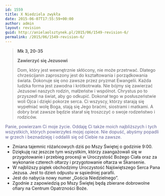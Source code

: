 ```yaml
---
id: 1559
title: X Niedziela zwykła
date: 2015-06-07T17:55:59+00:00
author: admin
layout: revision
guid: http://anielaolsztynek.pl/2015/06/1549-revision-6/
permalink: /2015/06/1549-revision-6/
---
```

> **Mk 3, 20-35**
> 
> **Zawierzyć się Jezusowi**
> 
> Dom, który jest wewnętrznie skłócony, nie może przetrwać. Dlatego chrześcijanin zaproszony jest do kształtowania i porządkowania świata. Dokonuje się ono zawsze przez pryzmat Ewangelii. Każda ludzka forma jest zawodna i krótkotrwała. Nie bójmy się zawierzać Jezusowi naszych rodzin, małżeństw i wspólnot. Chrystus po to przyszedł na świat, aby go odkupić. Dokonał tego w posłuszeństwie woli Ojca i dzięki pokorze serca. Ci wszyscy, którzy starają się wypełniać wolę Boga, stają się Jego braćmi, siostrami i matkami. A dobry brat zawsze będzie starał się troszczyć o swoje rodzeństwo i rodziców.

<span style="color: #666699;">Panie, powierzam Ci moje życie. Oddaję Ci także moich najbliższych i tych wszystkich, których powierzyłeś mojej opiece. Nie dopuść, abyśmy popadli w grzech i beznadzieję i oddalili się od Ciebie na zawsze.<span style="color: #666699;"></span></p></blockquote> 

<ul>
  <li>
    Zmiana tajemnic różańcowych dziś po Mszy Świętej o godzinie 9:00.
  </li>
  <li>
    Dziękuję raz jeszcze tym wszystkim, którzy zaangażowali się w przygotowanie i przebieg procesji w Uroczystość Bożego Ciała oraz za wykonanie czterech ołtarzy i przygotowanie ołtarza w Skansenie.
  </li>
  <li>
    W najbliższy piątek obchodzimy Uroczystość Najświętszego Serca Pana Jezusa. Jest to dzień odpustu w sąsiedniej parafii.
  </li>
  <li>
    Jest do nabycia nowy numer &#8222;Gościa Niedzielnego&#8221;.
  </li>
  <li>
    Zgodnie z zapowiedzią po Mszy Świętej będą zbierane dobrowolne ofiary na Centrum Opatrzności Boże.
  </li>
</ul>